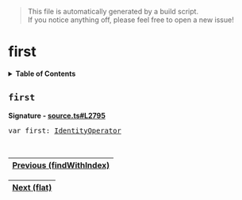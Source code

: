 > This file is automatically generated by a build script.<br>If you notice anything off, please feel free to open a new issue!

# first

<details><summary><b>Table of Contents</b></summary>

1. [<code>first</code>](#first)</details>

## <a name="first"></a><code>first</code>

<b>Signature - [source.ts#L2795](..\/..\/packages\/core\/src\/source.ts#L2795)</b>

<pre>var first: <a href="001-IdentityOperator.md#IdentityOperator">IdentityOperator</a></pre><br>

| [Previous \(findWithIndex\)](030-findWithIndex.md#readme) |
| --- |

<div align="right">

| [Next \(flat\)](032-flat.md#readme) |
| --- |
</div>
